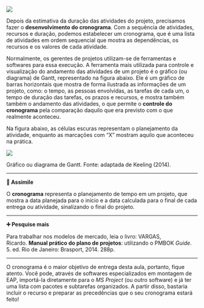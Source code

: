 [![](https://ampli-images.s3.amazonaws.com/production/79e24811-0d53-43b1-9dcb-9c860e9f8fdf/original)](https://ampli-images.s3.amazonaws.com/production/79e24811-0d53-43b1-9dcb-9c860e9f8fdf/original)

Depois da estimativa da duração das atividades do projeto, precisamos fazer o **desenvolvimento do cronograma**. Com a sequência de atividades, recursos e duração, podemos estabelecer um cronograma, que é uma lista de atividades em ordem sequencial que mostra as dependências, os recursos e os valores de cada atividade.

Normalmente, os gerentes de projetos utilizam-se de ferramentas e softwares para essa execução. A ferramenta mais utilizada para controle e visualização do andamento das atividades de um projeto é o gráfico (ou diagrama) de Gantt, representado na figura abaixo. Ele é um gráfico de barras horizontais que mostra de forma ilustrada as informações de um projeto, como: o tempo, as pessoas envolvidas, as tarefas de cada um, o tempo de duração das tarefas, os prazos e recursos, e mostra também também o andamento das atividades, o que permite o **controle do cronograma** pela comparação daquilo que era previsto com o que realmente aconteceu.

Na figura abaixo, as células escuras representam o planejamento da atividade, enquanto as marcações com “X” mostram aquilo que aconteceu na prática.

[![](https://ampli-images.s3.amazonaws.com/production/3b9a61bf-ccd9-4d07-a42f-82e2b914662b/original)](https://ampli-images.s3.amazonaws.com/production/3b9a61bf-ccd9-4d07-a42f-82e2b914662b/original)

Gráfico ou diagrama de Gantt. Fonte: adaptada de Keeling (2014).

______

**🔁 Assimile**

O **cronograma** representa o planejamento de tempo em um projeto, que mostra a data planejada para o início e a data calculada para o final de cada entrega ou atividade, sinalizando o final do projeto.

______

**➕ Pesquise mais**

Para trabalhar nos modelos de mercado, leia o livro: VARGAS, Ricardo. **Manual prático do plano de projetos**: utilizando o PMBOK _Guide_. 5. ed. Rio de Janeiro: Brasport, 2014. 288p.

______

O cronograma é o maior objetivo de entrega desta aula, portanto, fique atento. Você pode, através de softwares especializados em montagem de EAP, importá-la diretamente para o _MS Project_ (ou outro software) e já ter uma lista com pacotes e subtarefas organizados. A partir disso, bastaria incluir o recurso e preparar as precedências que o seu cronograma estará feito!